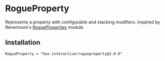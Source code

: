 # RogueProperty

Represents a property with configurable and stacking modifiers. Inspired by Nevermore's [RogueProperties](https://github.com/Quenty/NevermoreEngine/tree/main/src/rogue-properties) module.

## Installation

```
RogueProperty = "hex-interactive/rogueproperty@2.0.0"
```
